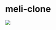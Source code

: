 # meli-clone

<img src="https://thumbs.gfycat.com/CreativePartialGalapagosmockingbird-mobile.mp4" />
